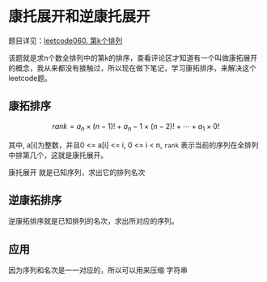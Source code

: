 # 康托展开和逆康托展开

题目详见：[leetcode060. 第k个排列](https://leetcode-cn.com/problems/permutation-sequence/)

该题就是求n个数全排列中的第k的排序，查看评论区才知道有一个叫做康拓展开的概念，我从来都没有接触过，所以现在做下笔记，学习康拓排序，来解决这个leetcode题。

## 康拓排序

$$
rank=a_n\times(n−1)!+a_n−1\times(n−2)!+⋯+a_1\times0!
$$



其中, a[i]为整数，并且0 <= a[i] <= i, 0 <= i < n,  `rank`   表示当前的序列在全排列中排第几个，这就是康托展开。

康托展开 就是已知序列，求出它的排列名次

## 逆康拓排序

逆康拓排序就是已知排列的名次，求出所对应的序列。



## 应用

因为序列和名次是一一对应的，所以可以用来压缩 字符串





 